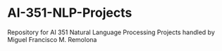 # AI-351-NLP-Projects
Repository for AI 351 Natural Language Processing Projects handled by Miguel Francisco M. Remolona
